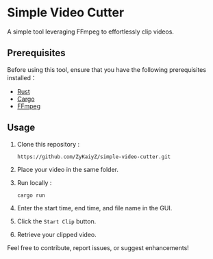 # Simple Video Cutter
A simple tool leveraging FFmpeg to effortlessly clip videos.

## Prerequisites
Before using this tool, ensure that you have the following prerequisites installed：

- [Rust](https://www.rust-lang.org/tools/install)
- [Cargo](https://doc.rust-lang.org/cargo/getting-started/installation.html)
- [FFmpeg](https://ffmpeg.org/download.html)

## Usage
1. Clone this repository :
   
   ```
   https://github.com/ZyKaiyZ/simple-video-cutter.git
   ```
3. Place your video in the same folder.
4. Run locally :
   
   ```
   cargo run
   ```
6. Enter the start time, end time, and file name in the GUI.
7. Click the `Start Clip` button.
8. Retrieve your clipped video.

Feel free to contribute, report issues, or suggest enhancements!
